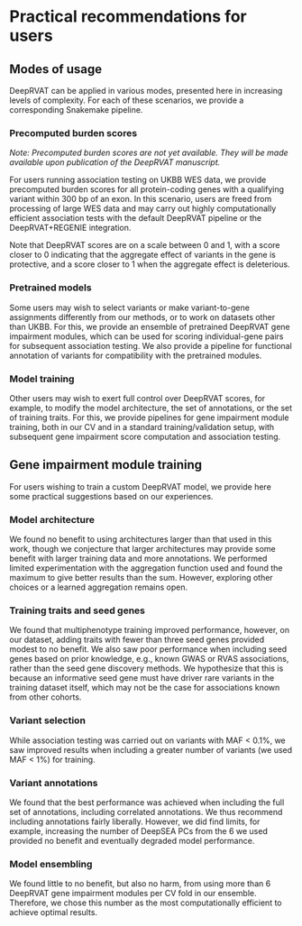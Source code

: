 # Practical recommendations for users


## Modes of usage

DeepRVAT can be applied in various modes, presented here in increasing levels of complexity. For each of these scenarios, we provide a corresponding Snakemake pipeline.

### Precomputed burden scores

_Note: Precomputed burden scores are not yet available. They will be made available upon publication of the DeepRVAT manuscript._ 

For users running association testing on UKBB WES data, we provide precomputed burden scores for all protein-coding genes with a qualifying variant within 300 bp of an exon. In this scenario, users are freed from processing of large WES data and may carry out highly computationally efficient association tests with the default DeepRVAT pipeline or the DeepRVAT+REGENIE integration.

Note that DeepRVAT scores are on a scale between 0 and 1, with a score closer to 0 indicating that the aggregate effect of variants in the gene is protective, and a score closer to 1 when the aggregate effect is deleterious.

### Pretrained models

Some users may wish to select variants or make variant-to-gene assignments differently from our methods, or to work on datasets other than UKBB. For this, we provide an ensemble of pretrained DeepRVAT gene impairment modules, which can be used for scoring individual-gene pairs for subsequent association testing. We also provide a pipeline for functional annotation of variants for compatibility with the pretrained modules.

### Model training

Other users may wish to exert full control over DeepRVAT scores, for example, to modify the model architecture, the set of annotations, or the set of training traits. For this, we provide pipelines for gene impairment module training, both in our CV and in a standard training/validation setup, with subsequent gene impairment score computation and association testing.


## Gene impairment module training

For users wishing to train a custom DeepRVAT model, we provide here some practical suggestions based on our experiences.

### Model architecture

We found no benefit to using architectures larger than that used in this work, though we conjecture that larger architectures may provide some benefit with larger training data and more annotations. We performed limited experimentation with the aggregation function used and found the maximum to give better results than the sum. However, exploring other choices or a learned aggregation remains open.

### Training traits and seed genes

We found that multiphenotype training improved performance, however, on our dataset, adding traits with fewer than three seed genes provided modest to no benefit. We also saw poor performance when including seed genes based on prior knowledge, e.g., known GWAS or RVAS associations, rather than the seed gene discovery methods. We hypothesize that this is because an informative seed gene must have driver rare variants in the training dataset itself, which may not be the case for associations known from other cohorts.

### Variant selection

While association testing was carried out on variants with MAF < 0.1%, we saw improved results when including a greater number of variants (we used MAF < 1%) for training.

### Variant annotations

We found that the best performance was achieved when including the full set of annotations, including correlated annotations. We thus recommend including annotations fairly liberally. However, we did find limits, for example, increasing the number of DeepSEA PCs from the 6 we used provided no benefit and eventually degraded model performance.

### Model ensembling

We found little to no benefit, but also no harm, from using more than 6 DeepRVAT gene impairment modules per CV fold in our ensemble. Therefore, we chose this number as the most computationally efficient to achieve optimal results.

